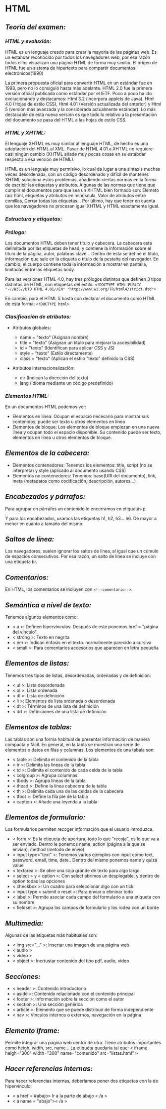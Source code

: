 # HTML  

## ***Teoría del examen:***  
### *HTML y evoluxión:*
HTML es un lenguaje creado para crear la mayoría de las páginas web. Es un estandar reconocido por todos los navegadores web, por esa razón todos ellos visualizan una página HTML de forma muy similar. El origen de HTML fue un sistema de hipertexto para compartir documentos electrónicos(1990)  

La primera propuesta oficial para convertir HTML en un estándar fue en 1993, pero no lo consiguió hasta más adelante. HTML 2.0 fue la primera versión oficial publicada como estándar por el IETF. Poco a poco ha ido evolucionando y destacamos: Html 3.2 (incorpora applets de Java), Html 4.0 (Hojas de estilo CSS), Html 4.01 (Versión actualizada del anterior) y Html 5 (versión más avanzada y la considerada actualmente estándar). Lo más destacable de esta nueva versión es que todo lo relativo a la presentación del documento se pasa del HTML a las hojas de estilo CSS.  

### *HTML y XHTML:*  
El lenguaje XHTML es muy similar al lenguaje HTML, de hecho es una adaptación del HTML al XML. Pasar de HTML 4.01 a XHTML no requiere casi ningún cambio (XHTML añade muy pocas cosas en su estábdar respecto a esa versión de HTML).  

HTML es un lenguaje muy permisivo, lo cual da lugar a una sintaxis muchas veces desordenada, con un código desordenado y difícil de mantener. XHTML soluciona estos problemas, añadiendo ciertas normas en la forma de escribir las etiquetas y atributos. Algunas de las normas que tiene que cumplir el documentos para que sea un XHTML bien formado son: Elemeto raíz html, etiquetas y atributos en minúscula, Valor de atributos entre comillas, Cerrar todas las etiquetas... Por último, hay que tener en cuenta que los navegadores no procesan igual XHTML y HTML exactamente igual.  

### ***Estructura y etiquetas:***  

### *Prólogo:*  

Los documentos HTML deben tener título y cabecera. La cabecera está delimitada por las etiquetas de head, y contiene la información sobre el título de la página, autor, palabras clave... Dentro de esta se define el título, información que sale en la etiqueta o título de la pestaña del navegador. En cambio, el cuerpo contiene toda la información a mostrar en pantalla, limitadas entre las etiquetas body.  

Para las versiones HTML 4.0, hay tres prólogos distintos que definen 3 tipos distintos de HTML, con etiquetas del estilo: ```<!DOCTYPE HTML PUBLIC "-//W3C//DTD HTML 4.01//EN" "http://www.w3.org/TR/html4/strict.dtd">```  

En cambio, para el HTML 5 basta con declarar el documento como HTML de esta forma: ```<!DOCTYPE html>```  

### *Clasificación de atributos:*  
- Atributos globales:
    - name = "texto" (Asignan nombre)
    - title = "texto"  (Asignan un título para mejorar la accesibilidad)
    - id = "texto" (Identifican para aplicar CSS y JS)
    - style = "texto" (Estilo directamente)  
    - class = "texto" (Aplican el estilo "texto" definido la CSS)

- Atributos internacionalización: 
    - dir (Indican la dirección del texto)
    - lang (idioma mediante un código predefinido)  

### *Elementos HTML:*
En un documentos HTML podemos ver:  
- Elementos en línea: Ocupan el espacio necesario para mostrar sus contenidos, puede ser texto u otros elementos en línea  
- Elementos de bloque: Los elementos de bloque empiezan en una nueva línea y ocupan todo el espacio disponible. Su contenido puede ser texto, elementos en línea u otros elementos de bloque.  

## *Elementos de la cabecera:*  
- Elementos contenedores: Tenemos los elementos: title, script (no se interpreta) y style (aplicado al documento usando CSS)  
- Elementos no contenedores: Tenemos: base(URI del documento), link, meta (metadatos como codificación, descripción, autores...)  

## *Encabezados y párrafos:*  
Para agrupar en párrafos un contenido lo encerramos en etiquetas p.  

Y para los encabezados, usamos las etiquetas h1, h2, h3... h6. De mayor a menor en cuanto a tamaño del mismo.  

## *Saltos de línea:*  
Los navegadores, suelen ignorar los saltos de línea, al igual que un cúmulo de espacios consecutivos. Por esa razón, un salto de linea se incluye con una etiqueta br.  

## *Comentarios:*  
En HTML, los comentarios se incluyen con ```<!--comentario-->```.  

## *Semántica a nivel de texto:*  
Tenemos algunos elementos como: 
- < a >: Definen hipervínculos. Después de este ponemos href = "página del vínculo". 
- < strong >: Texto en negrita
- < em >: Indican énfasis en el texto. normalmente parecido a cursiva
- < small >: Para comentarios accesorios que aparecen en letra pequeña  

## *Elementos de listas:*  
Tenemos tres tipos de listas, desordenadas, ordenadas y de definición:  
- < ul >: Lista desordenada
- < ol >: Lista ordenada
- < dl >: Lista de definición
- < li >: Elementos de lista ordenada o desordenada
- < dt >: Términos de una lista de definición 
- < dd >: Definiciones de una lista de definición  

## *Elementos de tablas:*  
Las tablas son una forma habitual de presentar información de manera compacta y fácil. En general, en la tabla se muestran una serie de elementos o datos en filas y columnas. Los elementos de una tabala son:  
- < table >: Delimita el contenido de la tabla
- < tr >: Delimita las lineas de la tabla
- < td >: Delimita el contenido de cada celda de la tabla
- < colgroup >: Agrupa columnas
- < tbody >: Agrupa líneas de la tabla
- < thead >: Define la línea cabecera de la tabla
- < th >: Delimita cada una de las celdas de la cabecera
- < tfoot >: Define la fila pie de la tabla
- < caption >: Añade una leyenda a la tabla  

## *Elementos de formulario:*  
Los formularios permiten recoger información que el usuario introduzca.  
- < form >: Es la etiqueta de apertura, todo lo que "recoja", es lo que va a ser enviado. Dentro le ponemos name, action (página a la que se envian), method (metodo de envío)  
- < input type="text" >: Tenemos varios ejemplos con input como text, password, email, time, date.. Dentro del mismo ponemos name y quizá value  
- < textarea >: Se abre una caja grande de texto para algo largo  
- < select > y < option >: Con select abrimos un desplegable, y dentro de option todas las opciones  
- < checkbox >: Un cuadro para seleccionar algo con un tick  
- < input type = submit o reset >: Para enviar o eliminar todo  
- < label >: Permite asociar cada campo del formulario a una etiqueta con su nombre  
- < fieldset >: Agrupa los campos de formulario y los rodea con un borde  

## *Multimedia:*  
Algunas de las etiquetas más habituales son:  
- < img src="..." >: Insertar una imagen de una página web  
- < audio >  
- < video >  
- < object >: Incrtustar contenido del tipo pdf, audio, video  

## *Secciones:*  
- < header >: Contenido introductorio  
- < aside >: Contenido relacionado con el contenido principal  
- < footer >: Información sobre la sección como el autor  
- < section >: Una sección genérica  
- < article >: Elemento que se puede distribuir de forma independiente  
- < nav >: Vinculos internos o externos, navegación en la página  

## *Elemento iframe:*  
Permite integrar una página web dentro de otra. Tiene atributos importantes como heigh, width, src, name...  La etiqueta quedaría tal que: < iframe heigh="300" width="300" name="contenido" src="listas.html" >

## *Hacer referencias internas:*  
Para hacer referencias internas, deberíamos poner dos etiquetas con la de hipervínculo:
- < a href = #abajo> Ir a la parte de abajo < /a >
- < a name = "abajo">< /a >